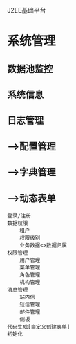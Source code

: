 J2EE基础平台
#	系统管理
##		数据池监控
##		系统信息
##		日志管理
##		-->配置管理
##		-->字典管理
##		-->动态表单

	登录/注册
	数据权限
		租户
		权限级别
		业务数据<>数据归属
	权限管理
		用户管理
		菜单管理
		角色管理
		机构管理
	消息管理
		站内信
		短信管理
		邮件管理
		侧板
	代码生成[自定义创建表单]
	初始化

